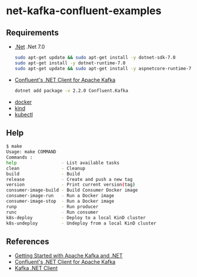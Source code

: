 # net-kafka-confluent-examples

## Requirements
- [.Net](https://learn.microsoft.com/en-us/dotnet/core/install/) .Net 7.0
  ```bash
  sudo apt-get update && sudo apt-get install -y dotnet-sdk-7.0
  sudo apt-get install -y dotnet-runtime-7.0
  sudo apt-get update && sudo apt-get install -y aspnetcore-runtime-7.0
  ```
- [Confluent's .NET Client for Apache Kafka](https://github.com/confluentinc/confluent-kafka-dotnet)
  ```bash
  dotnet add package -v 2.2.0 Confluent.Kafka
  ```
- [docker](https://docs.docker.com/engine/install/)
- [kind](https://kind.sigs.k8s.io/docs/user/quick-start/#installation)
- [kubectl](https://kubernetes.io/docs/tasks/tools/#kubectl)

## Help

```bash
$ make
Usage: make COMMAND
Commands :
help                 - List available tasks
clean                - Cleanup
build                - Build
release              - Create and push a new tag
version              - Print current version(tag)
consumer-image-build - Build Consumer Docker image
consumer-image-run   - Run a Docker image
consumer-image-stop  - Run a Docker image
runp                 - Run producer
runc                 - Run consumer
k8s-deploy           - Deploy to a local KinD cluster
k8s-undeploy         - Undeploy from a local KinD cluster


```

## References

- [Getting Started with Apache Kafka and .NET](https://developer.confluent.io/get-started/dotnet/#introduction)
- [Confluent's .NET Client for Apache Kafka](https://github.com/confluentinc/confluent-kafka-dotnet)
- [Kafka .NET Client](https://docs.confluent.io/kafka-clients/dotnet/current/overview.html)
